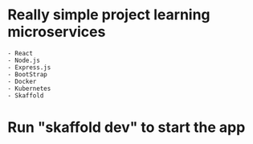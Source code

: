 # Really simple project learning microservices
    - React
    - Node.js
    - Express.js
    - BootStrap
    - Docker
    - Kubernetes
    - Skaffold

# Run "skaffold dev" to start the app
